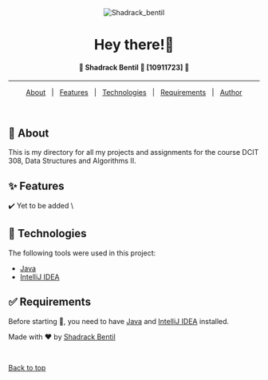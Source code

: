 <div align="center" id="top"> 
  <img src="https://pbs.twimg.com/profile_banners/1237889767527919616/1634520231/1080x360" alt="Shadrack_bentil" />

</div>

<h1 align="center">Hey there!👋</h1>

<!-- Status -->

<h4 align="center"> 
	🚧  Shadrack Bentil 🚀 [10911723]  🚧
</h4>

<hr>

<p align="center">
  <a href="#dart-about">About</a> &#xa0; | &#xa0; 
  <a href="#sparkles-features">Features</a> &#xa0; | &#xa0;
  <a href="#rocket-technologies">Technologies</a> &#xa0; | &#xa0;
  <a href="#white_check_mark-requirements">Requirements</a> &#xa0; | &#xa0;
  <a href="https://github.com/qbentil" target="_blank">Author</a>
</p>

<br>

## :dart: About

This is my directory for all my projects and assignments for the course DCIT 308, Data Structures and Algorithms II.

## :sparkles: Features

:heavy_check_mark: Yet to be added \

## :rocket: Technologies

The following tools were used in this project:

- [Java](https://www.java.com/en/)
- [IntelliJ IDEA](https://www.jetbrains.com/idea/)

## :white_check_mark: Requirements

Before starting :checkered_flag:, you need to have [Java](https://www.java.com/en/)
and [IntelliJ IDEA](https://www.jetbrains.com/idea/) installed.

Made with :heart: by <a href="https://github.com/qbentil" target="_blank">Shadrack Bentil</a>

&#xa0;

<a href="#top">Back to top</a>
